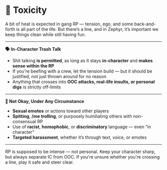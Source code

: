 # 🧂 Toxicity

A bit of heat is expected in gang RP — tension, ego, and some back-and-forth is all part of the life. But there’s a line, and in Zephyr, it’s important we keep things clean while still having fun.

***

**🗣️ In-Character Trash Talk**

* Shit talking **is permitted**, as long as it stays **in-character** and **makes sense within the RP**
* If you're beefing with a crew, let the tension build — but it should be justified, not just thrown around for no reason
* Anything that crosses into **OOC attacks, real-life insults, or personal digs** is strictly off-limits

***

**🚫 Not Okay, Under Any Circumstance**

* **Sexual emotes** or actions toward other players
* **Spitting**, **/me trolling**, or purposely humiliating others with non-consensual RP
* Use of **racist**, **homophobic**, or **discriminatory** language — even “in character”
* **Targeted harassment**, whether it’s through text, voice, or emotes

***

RP is supposed to be intense — not personal. Keep your character sharp, but always separate IC from OOC. If you're unsure whether you're crossing a line, play it safe and steer clear.
